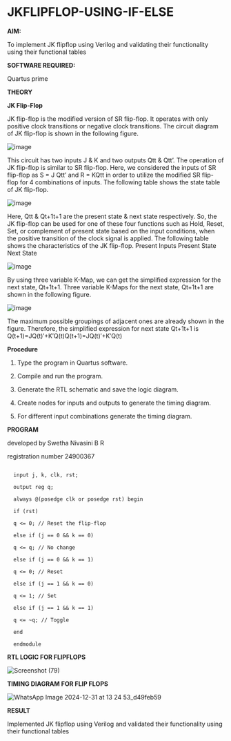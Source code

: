 # JKFLIPFLOP-USING-IF-ELSE

**AIM:** 

To implement  JK flipflop using Verilog and validating their functionality using their functional tables

**SOFTWARE REQUIRED:**

Quartus prime

**THEORY**

**JK Flip-Flop**

JK flip-flop is the modified version of SR flip-flop. It operates with only positive clock transitions or negative clock transitions. The circuit diagram of JK flip-flop is shown in the following figure.

![image](https://github.com/naavaneetha/JKFLIPFLOP-USING-IF-ELSE/assets/154305477/a649c30b-232b-4558-b188-fd6c09845180)


This circuit has two inputs J & K and two outputs Qtt & Qtt’. The operation of JK flip-flop is similar to SR flip-flop. Here, we considered the inputs of SR flip-flop as S = J Qtt’ and R = KQtt in order to utilize the modified SR flip-flop for 4 combinations of inputs. The following table shows the state table of JK flip-flop.

![image](https://github.com/naavaneetha/JKFLIPFLOP-USING-IF-ELSE/assets/154305477/c4360742-e8a8-4937-b089-c46c0433f9a3)

 
Here, Qtt & Qt+1t+1 are the present state & next state respectively. So, the JK flip-flop can be used for one of these four functions such as Hold, Reset, Set, or complement of present state based on the input conditions, when the positive transition of the clock signal is applied. The following table shows the characteristics of the JK flip-flop. Present Inputs Present State Next State
 
![image](https://github.com/naavaneetha/JKFLIPFLOP-USING-IF-ELSE/assets/154305477/6c275261-a6d5-4c37-a3a7-1e88ca11c4cd)

By using three variable K-Map, we can get the simplified expression for the next state, Qt+1t+1. Three variable K-Maps for the next state, Qt+1t+1 are shown in the following figure.
 
![image](https://github.com/naavaneetha/JKFLIPFLOP-USING-IF-ELSE/assets/154305477/5174f41b-0ce0-4329-a372-6d1943ea6673)

The maximum possible groupings of adjacent ones are already shown in the figure. Therefore, the simplified expression for next state Qt+1t+1 is Q(t+1)=JQ(t)′+K′Q(t)Q(t+1)=JQ(t)′+K′Q(t)

**Procedure**

1. Type the program in Quartus software.

2. Compile and run the program.

3. Generate the RTL schematic and save the logic diagram.

4. Create nodes for inputs and outputs to generate the timing diagram.

5. For different input combinations generate the timing diagram.

**PROGRAM**


developed by Swetha Nivasini B R


registration number 24900367





  ```  module jk_ff (j, k, clk, rst, q);

    input j, k, clk, rst;
  
    output reg q;
  
    always @(posedge clk or posedge rst) begin
  
    if (rst)
    
    q <= 0; // Reset the flip-flop
      
    else if (j == 0 && k == 0)
    
    q <= q; // No change
      
    else if (j == 0 && k == 1)
    
    q <= 0; // Reset
      
    else if (j == 1 && k == 0)
    
    q <= 1; // Set
      
    else if (j == 1 && k == 1)
    
    q <= ~q; // Toggle
      
    end
  
    endmodule
```


**RTL LOGIC FOR FLIPFLOPS**



![Screenshot (79)](https://github.com/user-attachments/assets/e32bd120-0b55-49d1-9390-ff40dd0d4e6b)






**TIMING DIAGRAM FOR FLIP FLOPS**




![WhatsApp Image 2024-12-31 at 13 24 53_d49feb59](https://github.com/user-attachments/assets/8f977a21-984f-476c-ae04-8bd7b184c315)




**RESULT**


Implemented JK flipflop using Verilog and validated their functionality using
their functional tables
